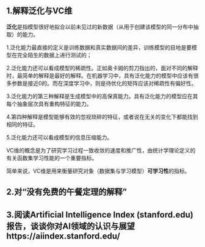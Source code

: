 ## 1.解释泛化与VC维

**泛化**是指模型很好地拟合以前未见过的新数据（从用于创建该模型的同一分布中抽取）的能力。

1.泛化能力最直接的定义是训练数据和真实数据间的差异，训练模型的目地是要模型在完全陌生的数据上进行测试的；

2.泛化能力还可以看成模型的稀疏性。正如奥卡姆的剪刀指出的，面对不同的解释时，最简单的解释是最好的解释。在机器学习中，具有泛化能力的模型中应该有很多参数是接近0的。而在深度学习中，则是待优化的矩阵应该对稀疏性有偏好性。

3.泛化能力的第三种解释是生成模型中的高保真能力。具有泛化能力的模型应在其每个抽象层次具有重构特征的能力。

4.第四种解释是模型能够有效的忽视琐碎的特征，或者说在无关的变化下都能找到相同的特征。

5.泛化能力还可以看成模型的信息压缩能力。

VC维的概念是为了研究学习过程一致收敛的速度和推广性，由统计学理论定义的有关函数集学习性能的一个重要指标。

简单来说，VC维是用来衡量研究对象（数据集与学习模型）**可学习性**的指标。

## 2.对“没有免费的午餐定理的解释”

## 3.阅读Artificial Intelligence Index (stanford.edu)报告，谈谈你对AI领域的认识与展望https://aiindex.stanford.edu/